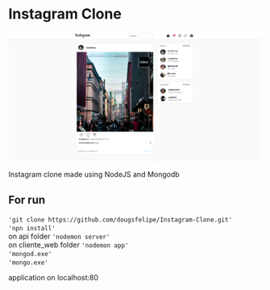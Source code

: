 # Instagram Clone



![Screenshot](screenshot.PNG)

Instagram clone made using NodeJS and Mongodb


## For run

`'git clone https://github.com/dougsfelipe/Instagram-Clone.git'` <br />
`'npn install'` <br />
on api folder   `'nodemon server'` <br />
on cliente_web folder   `'nodemon app'` <br />
`'mongod.exe'` <br />
`'mongo.exe'` <br />

application on localhost:80




